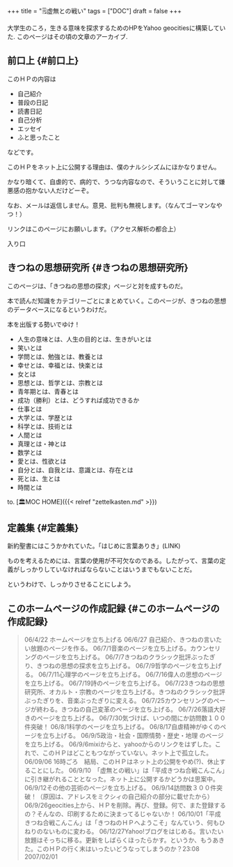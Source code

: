 +++
title = "🗒虚無との戦い"
tags = ["DOC"]
draft = false
+++

大学生のころ，生きる意味を探求するためのHPをYahoo geocitiesに構築していた. このページはその頃の文章のアーカイブ.


## 前口上 {#前口上}

このＨＰの内容は

-   自己紹介
-   普段の日記
-   読書日記
-   自己分析
-   エッセイ
-   ふと思ったこと

などです。

このＨＰをネット上に公開する理由は、僕のナルシシズムにほかなりません。

かなり暗くて、自虐的で、病的で、うつな内容なので、そういうことに対して嫌悪感の抱かない人だけどーぞ。

なお、メールは返信しません。意見、批判も無視します。（なんてゴーマンなやつ！）

リンクはこのページにお願いします。（アクセス解析の都合上）

入り口


## きつねの思想研究所 {#きつねの思想研究所}

このページは、「きつねの思想の探求」ページと対を成すものだ。

本で読んだ知識をカテゴリーごとにまとめていく。このページが、きつねの思想のデータベースになるというわけだ。

本を出版する勢いでゆけ！

-   人生の意味とは、人生の目的とは、生きがいとは
-   笑いとは
-   学問とは、勉強とは、教養とは
-   幸せとは、幸福とは、快楽とは
-   女とは
-   思想とは、哲学とは、宗教とは
-   青年期とは、青春とは
-   成功（勝利）とは、どうすれば成功できるか
-   仕事とは
-   大学とは、学歴とは
-   科学とは、技術とは
-   人間とは
-   真理とは・神とは
-   数学とは
-   愛とは、性欲とは
-   自分とは、自我とは、意識とは、存在とは
-   死とは、生とは
-   時間とは

to. [🏛MOC HOME]({{< relref "zettelkasten.md" >}})


## 定義集 {#定義集}

新約聖書にはこうかかれていた。「はじめに言葉ありき」(LINK)

ものを考えるためには、言葉の使用が不可欠なのである。したがって、言葉の定義がしっかりしていなければならないことはいうまでもないことだ。

というわけで、しっかりさせることにしよう。


## このホームページの作成記録 {#このホームページの作成記録}

> 06/4/22 ホームページを立ち上げる
> 06/6/27 自己紹介、きつねの言いたい放題のページを作る。
> 06/7/1音楽のページを立ち上げる。カウンセリングのページを立ち上げる。
> 06/7/7きつねのクラシック批評ぶったぎり、きつねの思想の探求を立ち上げる。
> 06/7/9哲学のページを立ち上げる。
> 06/7/11心理学のページを立ち上げる。
> 06/7/16偉人の思想のページを立ち上げる。
> 06/7/19詩のページを立ち上げる。
> 06/7/23きつねの思想研究所、オカルト・宗教のページを立ち上げる。きつねのクラシック批評ぶったぎりを、音楽ぶったぎりに変える。
> 06/7/25カウンセリングのページが終わる。きつねの自己変革のページを立ち上げる。
> 06/7/26落語大好きのページを立ち上げる。
> 06/7/30気づけば、いつの間にか訪問数１００件突破！
> 06/8/1科学のページを立ち上げる。
> 06/8/17自虐精神がゆくのページを立ち上げる。
> 06/9/5政治・社会・国際情勢・歴史・地理 のページを立ち上げる。
> 06/9/6mixiからと、yahooからのリンクをはずした。これで、このＨＰはどこともつながっていない。ネット上で孤立した。
> 06/09/06 16時ごろ　結局、このＨＰはネット上の公開をやめ(?)、休止することにした。
> 06/9/10　「虚無との戦い」は「平成きつね合戦こんこん」に引き継がれることとなった。ネット上に公開するかどうかは思案中。
> 06/9/12その他の芸術のページを立ち上げる。
> 06/9/14訪問数３００件突破！（原因は、アドレスをミクシィの自己紹介の部分に載せたから）
> 06/9/26geocities上から、ＨＰを削除。再び、登録。何で、また登録するの？そんなの、印刷するために決まってるじゃないか！
> 06/10/01「平成きつね合戦こんこん」は「きつねのＨＰへようこそ」なんていう、何もひねりのないものに変わる。
> 06/12/27Yahoo!ブログをはじめる。言いたい放題はそっちに移る。更新をしばらくほったらかす。というか、もうあきた。このＨＰの行く末はいったいどうなってしまうのか？23:08 2007/02/01
